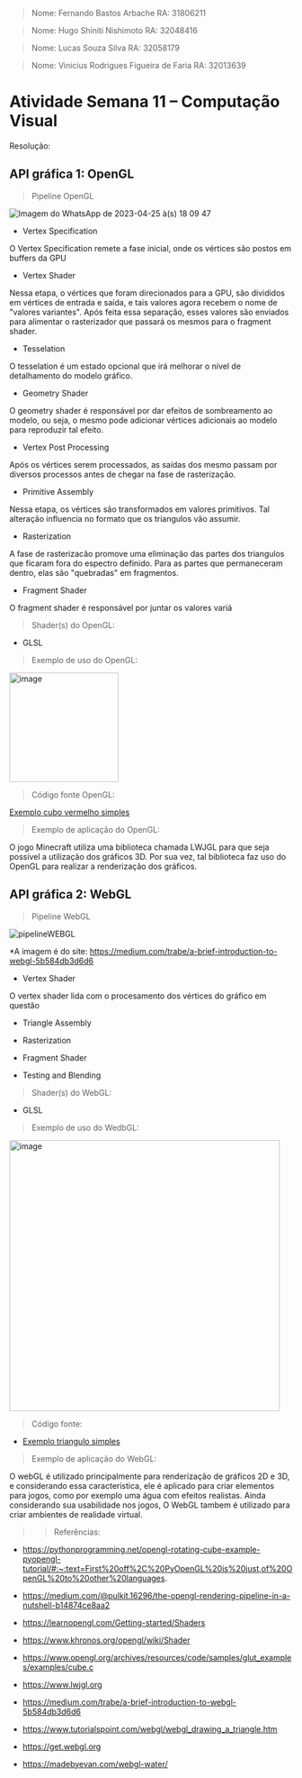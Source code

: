 > Nome: Fernando Bastos Arbache
> RA: 31806211

> Nome: Hugo Shiniti Nishimoto
> RA: 32048416

> Nome: Lucas Souza Silva
> RA: 32058179

> Nome: Vinicius Rodrigues Figueira de Faria
> RA: 32013639


# Atividade Semana 11 – Computação Visual

Resolução:

## API gráfica 1: OpenGL

> Pipeline OpenGL

![Imagem do WhatsApp de 2023-04-25 à(s) 18 09 47](https://user-images.githubusercontent.com/89364149/234404728-25480f61-9b3c-487d-b80c-878dfa0726e7.jpg)

- Vertex Specification

O Vertex Specification remete a fase inicial, onde os vértices são postos em buffers da GPU

- Vertex Shader

Nessa etapa, o vértices que foram direcionados para a GPU, são divididos em vértices de entrada e saída, e tais valores agora recebem o nome de "valores variantes". Após feita essa separação, esses valores são enviados para alimentar o rasterizador que passará os mesmos para o fragment shader.

- Tesselation

O tesselation é um estado opcional que irá melhorar o nível de detalhamento do modelo gráfico.

- Geometry Shader

O geometry shader é responsável por dar efeitos de sombreamento ao modelo, ou seja, o mesmo pode adicionar vértices adicionais ao modelo para reproduzir tal efeito.

- Vertex Post Processing

Após os vértices serem processados, as saídas dos mesmo passam por diversos processos antes de chegar na fase de rasterização.

- Primitive Assembly

Nessa etapa, os vértices são transformados em valores primitivos. Tal alteração influencia no formato que os triangulos vão assumir.

- Rasterization

A fase de rasterizacão promove uma eliminação das partes dos triangulos que ficaram fora do espectro definido. Para as partes que permaneceram dentro, elas são "quebradas" em fragmentos.

- Fragment Shader

O fragment shader é responsável por juntar os valores variá



> Shader(s) do OpenGL:

- GLSL

> Exemplo de uso do OpenGL:

<img width="194" alt="image" src="https://user-images.githubusercontent.com/89364149/235786713-32f161d5-ad07-4a6f-a1cb-aa221bd1ca63.png">

> Código fonte OpenGL:

[Exemplo cubo vermelho simples](https://github.com/HugoNishimoto07/Comp-Visual/blob/main/Atividades/Atividade%20semana%2011/redsquare.c)

> Exemplo de aplicação do OpenGL:

O jogo Minecraft utiliza uma biblioteca chamada LWJGL para que seja possível a utilização dos gráficos 3D. Por sua vez, tal biblioteca faz uso do OpenGL para realizar a renderização dos gráficos.

## API gráfica 2: WebGL

> Pipeline WebGL

![pipelineWEBGL](https://user-images.githubusercontent.com/89364149/235649335-f3c3ca69-7dc4-4569-a991-519001e5ccc6.png)

*A imagem é do site: https://medium.com/trabe/a-brief-introduction-to-webgl-5b584db3d6d6

- Vertex Shader 

O vertex shader lida com o procesamento dos vértices do gráfico em questão

- Triangle Assembly



- Rasterization 

- Fragment Shader

- Testing and Blending

> Shader(s) do WebGL:

- GLSL

> Exemplo de uso do WedbGL:

<img width="481" alt="image" src="https://user-images.githubusercontent.com/89364149/235779394-aaff1bcd-7503-4b87-b907-9a97120933bf.png">

> Código fonte:

- [Exemplo triangulo simples](https://github.com/HugoNishimoto07/Comp-Visual/blob/main/Atividades/Atividade%20semana%2011/triangle.html)

> Exemplo de aplicação do WebGL:

O webGL é utilizado principalmente para renderização de gráficos 2D e 3D, e considerando essa característica, ele é aplicado para criar elementos para jogos, como por exemplo uma água com efeitos realistas. Ainda considerando sua usabilidade nos jogos, O WebGL tambem é utilizado para criar ambientes de realidade virtual.


>> Referências:

- https://pythonprogramming.net/opengl-rotating-cube-example-pyopengl-tutorial/#:~:text=First%20off%2C%20PyOpenGL%20is%20just,of%20OpenGL%20to%20other%20languages.

- https://medium.com/@pulkit.16296/the-opengl-rendering-pipeline-in-a-nutshell-b14874ce8aa2

- https://learnopengl.com/Getting-started/Shaders

- https://www.khronos.org/opengl/wiki/Shader

- https://www.opengl.org/archives/resources/code/samples/glut_examples/examples/cube.c

- https://www.lwjgl.org

- https://medium.com/trabe/a-brief-introduction-to-webgl-5b584db3d6d6

- https://www.tutorialspoint.com/webgl/webgl_drawing_a_triangle.htm

- https://get.webgl.org

- https://madebyevan.com/webgl-water/

